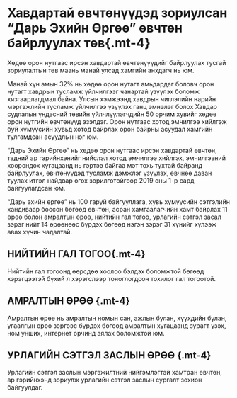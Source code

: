 # Хавдартай өвчтөнүүдэд зориулсан “Дарь Эхийн Өргөө” өвчтөн байрлуулах төв{.mt-4}

Хөдөө орон нутгаас ирсэн хавдартай өвчтөнүүүдийг байрлуулах тусгай зориулалтын төв маань манай улсад хамгийн анхдагч нь юм.

Манай хүн амын 32% нь хөдөө орон нутагт амьдардаг боловч орон нутагт хавдрын тусламж үйлчилгээг чанартай үзүүлэх боломж хязгаарлагдмал байна. Улсын хэмжээнд хавдрын чиглэлийн нарийн мэргэжлийн тусламж үйлчилгээ үзүүлэх ганц эмнэлэг болох Хавдар судлалын үндэсний төвийн үйлчлүүлэгчдийн 50 орчим хувийг хөдөө орон нутгийн өвчтөнүүд эзэлдэг. Орон нутгаас хотод эмчилгээ хийлгэж буй хүмүүсийн хувьд хотод байрлах орон байрны асуудал хамгийн тулгамдсан асуудлын нэг юм.

“Дарь Эхийн Өргөө” нь хөдөө орон нутгаас ирсэн хавдартай өвчтөн, тэдний ар гэрийнхэнийг нийслэл хотод эмчилгээ хийлгэх, эмчилгээний хоорондох хугацаанд нь гэртээ байгаа мэт тохь тухтай байранд байрлуулах, өвчтөнүүдэд тусламж дэмжлэг үзүүлэх, өвчнөө даван туулах итгэл найдвар өгөх зорилготойгоор 2019 оны 1-р сард байгуулагдсан юм. 

“Дарь эхийн өргөө” нь 100 гаруй байгууллага, хувь хүмүүсийн сэтгэлийн хандиваар боссон бөгөөд өвчтөн, асран хамгаалагчийн хамт байрлах 11 өрөө болон амралтын өрөө, нийтийн гал тогоо, урлагийн сэтгэл засал зэрэг нийт 14 өрөөнөөс бүрдэх бөгөөд нэгэн зэрэг 31 хүнийг хүлээж авах хүчин чадалтай.

## НИЙТИЙН ГАЛ ТОГОО{.mt-4}

Нийтийн гал тогоонд өөрсдөө хоолоо бэлдэх боломжтой бөгөөд хэрэгцээтэй бүхий л хэрэгслээр тоноглогдсон тохилог гал тогоотой.

## АМРАЛТЫН ӨРӨӨ {.mt-4}

Амралтын өрөө нь амралтын номын сан, ажлын булан, хүүхдийн булан, угаалгын өрөө зэргээс бүрдэх бөгөөд амралтын хугацаанд зурагт үзэх, ном унших, интернет орчинд аялах боломжтой юм.

## УРЛАГИЙН СЭТГЭЛ ЗАСЛЫН ӨРӨӨ {.mt-4}

Урлагийн сэтгэл заслын мэргэжилтний нийгэмлэгтэй хамтран өвчтөн, ар гэрийнхэнд зориулж урлагийн сэтгэл заслын сургалт зохион байгуулдаг.
